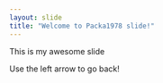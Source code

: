 ```yaml
---
layout: slide
title: "Welcome to Packa1978 slide!"
---
```

This is my awesome slide

Use the left arrow to go back!




















